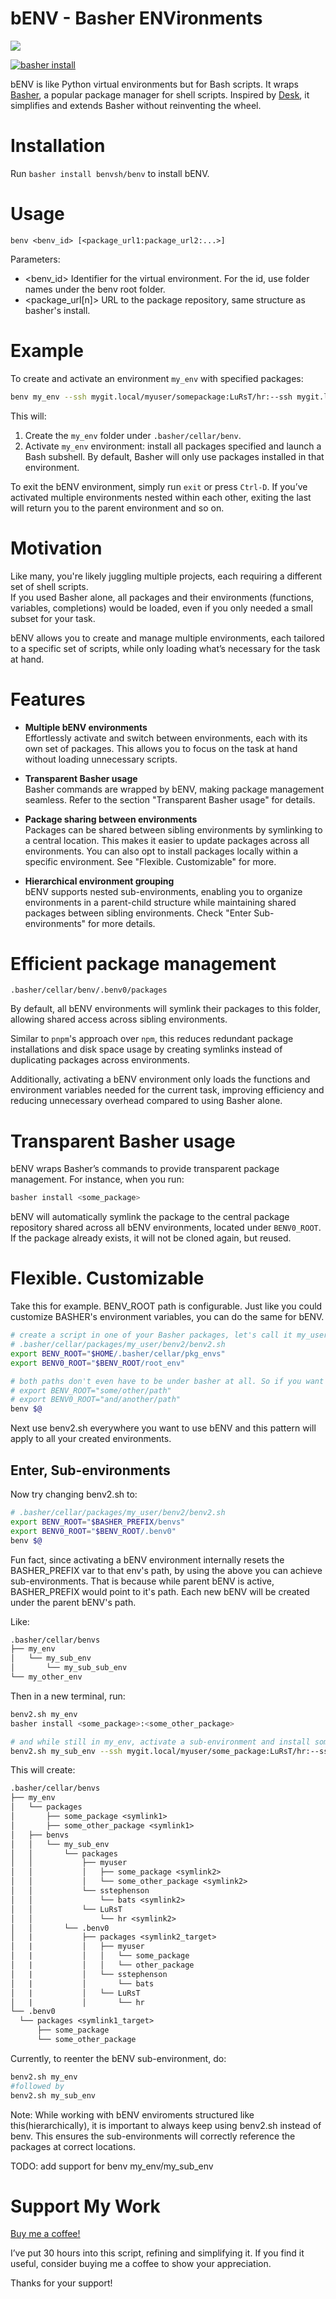 # bENV - Basher ENVironments
![](logo.jpg)

[![basher install](https://www.basher.it/assets/logo/basher_install.svg)](https://www.basher.it/package/)

bENV is like Python virtual environments but for Bash scripts. It wraps [Basher](https://github.com/basherpm/basher), a popular package manager for shell scripts. Inspired by [Desk](https://github.com/jamesob/desk), it simplifies and extends Basher without reinventing the wheel.

# Installation

Run `basher install benvsh/benv` to install bENV.

# Usage

`benv <benv_id> [<package_url1:package_url2:...>]`

Parameters:
- <benv_id> Identifier for the virtual environment. For the id, use folder names under the benv root folder.
- <package_url[n]> URL to the package repository, same structure as basher's install.

# Example

To create and activate an environment `my_env` with specified packages:

```bash
benv my_env --ssh mygit.local/myuser/somepackage:LuRsT/hr:--ssh mygit.local/myuser/otherpackage:sstephenson/bats
```

This will:

1. Create the `my_env` folder under `.basher/cellar/benv`.
2. Activate `my_env` environment: install all packages specified and launch a Bash subshell. By default, Basher will only use packages installed in that environment.

To exit the bENV environment, simply run `exit` or press `Ctrl-D`. If you’ve activated multiple environments nested within each other, exiting the last will return you to the parent environment and so on.

# Motivation

Like many, you're likely juggling multiple projects, each requiring a different set of shell scripts.  
If you used Basher alone, all packages and their environments (functions, variables, completions) would be loaded, even if you only needed a small subset for your task.

bENV allows you to create and manage multiple environments, each tailored to a specific set of scripts, while only loading what’s necessary for the task at hand.

# Features

- **Multiple bENV environments**  
  Effortlessly activate and switch between environments, each with its own set of packages. This allows you to focus on the task at hand without loading unnecessary scripts.

- **Transparent Basher usage**  
  Basher commands are wrapped by bENV, making package management seamless. Refer to the section "Transparent Basher usage" for details.

- **Package sharing between environments**  
  Packages can be shared between sibling environments by symlinking to a central location. This makes it easier to update packages across all environments. You can also opt to install packages locally within a specific environment. See "Flexible. Customizable" for more.

- **Hierarchical environment grouping**  
  bENV supports nested sub-environments, enabling you to organize environments in a parent-child structure while maintaining shared packages between sibling environments. Check "Enter Sub-environments" for more details.

# Efficient package management

```
.basher/cellar/benv/.benv0/packages
```

By default, all bENV environments will symlink their packages to this folder, allowing shared access across sibling environments.

Similar to `pnpm`'s approach over `npm`, this reduces redundant package installations and disk space usage by creating symlinks instead of duplicating packages across environments. 

Additionally, activating a bENV environment only loads the functions and environment variables needed for the current task, improving efficiency and reducing unnecessary overhead compared to using Basher alone.

# Transparent Basher usage

bENV wraps Basher’s commands to provide transparent package management. For instance, when you run:

```bash
basher install <some_package>
```

bENV will automatically symlink the package to the central package repository shared across all bENV environments, located under `BENV0_ROOT`. If the package already exists, it will not be cloned again, but reused.

# Flexible. Customizable

Take this for example. BENV_ROOT path is configurable. Just like you could customize BASHER's environment variables, you can do the same for bENV.

```bash
# create a script in one of your Basher packages, let's call it my_user/benv2
# .basher/cellar/packages/my_user/benv2/benv2.sh
export BENV_ROOT="$HOME/.basher/cellar/pkg_envs"
export BENV0_ROOT="$BENV_ROOT/root_env"

# both paths don't even have to be under basher at all. So if you want you can also do:
# export BENV_ROOT="some/other/path"
# export BENV0_ROOT="and/another/path"
benv $@
```

Next use benv2.sh everywhere you want to use bENV and this pattern will apply to all your created environments.

## Enter, Sub-environments

Now try changing benv2.sh to:

```bash
# .basher/cellar/packages/my_user/benv2/benv2.sh
export BENV_ROOT="$BASHER_PREFIX/benvs"
export BENV0_ROOT="$BENV_ROOT/.benv0"
benv $@
```

Fun fact, since activating a bENV environment internally resets the BASHER_PREFIX var to that env's path, by using the above you can achieve sub-environments. That is because while parent bENV is active, BASHER_PREFIX would point to it's path.
Each new bENV will be created under the parent bENV's path.

Like:

```txt
.basher/cellar/benvs
├── my_env
│   └── my_sub_env
│       └── my_sub_sub_env
└── my_other_env
```

Then in a new terminal, run:

```bash
benv2.sh my_env
basher install <some_package>:<some_other_package>

# and while still in my_env, activate a sub-environment and install some packages in it:
benv2.sh my_sub_env --ssh mygit.local/myuser/some_package:LuRsT/hr:--ssh mygit.local/myuser/some_other_package:sstephenson/bats
```

This will create:

```txt
.basher/cellar/benvs 
├── my_env
│   └── packages 
│       ├── some_package <symlink1>
│       ├── some_other_package <symlink1> 
│   ├── benvs
│   │   └── my_sub_env
│   │       └── packages 
│   │           ├── myuser 
│   │           │   ├── some_package <symlink2>
│   │           │   └── some_other_package <symlink2>
│   │           └── sstephenson
│   │               └── bats <symlink2>
│   │           └── LuRsT
│   │               └── hr <symlink2>
│   │       └── .benv0
│   |           ├── packages <symlink2_target>
│   |           │   ├── myuser
│   |           │   │   └── some_package 
│   |           │   │   └── other_package
│   |           │   └── sstephenson
│   |           │       └── bats 
│   |           │   └── LuRsT
│   |           │       └── hr
└── .benv0 
  └── packages <symlink1_target>
      ├── some_package
      └── some_other_package
```

Currently, to reenter the bENV sub-environment, do:

```bash
benv2.sh my_env
#followed by
benv2.sh my_sub_env
```

Note: While working with bENV enviroments structured like this(hierarchically), it is important to always keep using benv2.sh instead of benv. 
This ensures the sub-environments will correctly reference the packages at correct locations.

TODO: add support for benv my_env/my_sub_env

# Support My Work

[Buy me a coffee!](https://ko-fi.com/s/5d943125ff)

I’ve put 30 hours into this script, refining and simplifying it. If you find it useful, consider buying me a coffee to show your appreciation.  

Thanks for your support!